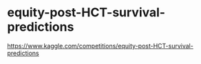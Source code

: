 # equity-post-HCT-survival-predictions
https://www.kaggle.com/competitions/equity-post-HCT-survival-predictions
